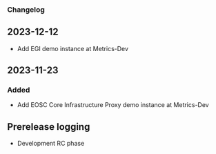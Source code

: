 ### Changelog

## 2023-12-12
- Add EGI demo instance at Metrics-Dev

## 2023-11-23

### Added
- Add EOSC Core Infrastructure Proxy demo instance at Metrics-Dev

## Prerelease logging
- Development RC phase